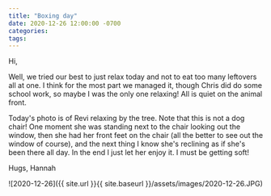 ```yaml
---
title: "Boxing day"
date: 2020-12-26 12:00:00 -0700
categories:
tags:
---
```


Hi,

Well, we tried our best to just relax today and not to eat too many leftovers all at one. I think for the most part we managed it, though Chris did do some school work, so maybe I was the only one relaxing! All is quiet on the animal front.

Today's photo is of Revi relaxing by the tree. Note that this is not a dog chair! One moment she was standing next to the chair looking out the window, then she had her front feet on the chair (all the better to see out the window of course), and the next thing I know she's reclining as if she's been there all day. In the end I just let her enjoy it. I must be getting soft!

Hugs,
Hannah

![2020-12-26]({{ site.url }}{{ site.baseurl }}/assets/images/2020-12-26.JPG)
